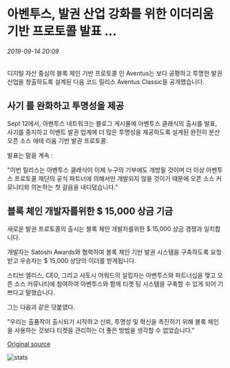 # 아벤투스, 발권 산업 강화를 위한 이더리움 기반 프로토콜 발표 ...

###### 2019-09-14 20:09

디지털 자산 중심의 블록 체인 기반 프로토콜 인 Aventus는 보다 공평하고 투명한 발권 산업을 창출하도록 설계된 다음 코드 릴리스 Aventus Classic을 공개했습니다.

## 사기 를 완화하고 투명성을 제공

Sept 12에서, 아벤투스 네트워크는 블로그 게시물에 아벤투스 클래식의 출시를 발표, 사기를 중지하고 이벤트 발권 업계에 더 많은 투명성을 제공하도록 설계된 완전히 분산 오픈 소스 에테 리움 기반 발권 프로토콜.

발표는 말을 계속 :

"이번 릴리스는 아벤투스 클래식이 이제 누구의 기부에도 개방될 것이며 더 이상 아벤투스 프로토콜 재단의 공식 파트너에 의해서만 개발되지 않을 것이기 때문에 오픈 소스 커뮤니티와 의논하는 첫 걸음을 내디뎠습니다."

## 블록 체인 개발자를위한 $ 15,000 상금 기금

새로운 발권 프로토콜의 출시는 블록 체인 개발자를위한 $ 15,000 상금 경쟁과 일치합니다.

개발자는 Satoshi Awards와 협력하여 블록 체인 기반 발권 시스템을 구축하도록 요청받고 우승자는 $ 15,000 상당의 이더를 받게됩니다.

스티브 엘리스, CEO, 그리고 사토시 어워드의 설립자는 아벤투스와 파트너십을 맺고 오픈 소스 커뮤니티에 참여하여 아벤투스와 함께 티켓 팅 시스템을 구축할 수 있게 되어 기쁘다고 말했습니다.

그는 다음과 같은 덧붙였다.

"우리는 출품작이 출시되기 시작하고 신뢰, 투명성 및 혁신을 촉진하기 위해 블록 체인을 사용하는 것보다 티켓을 관리하는 더 좋은 방법을 생각할 수 없었습니다."

[Original source](https://cointelegraph.com/news/aventus-announces-ethereum-based-protocol-to-enhance-ticketing-industry)

![stats](https://c.statcounter.com/11760860/0/a89fa40b/1/ "stats")